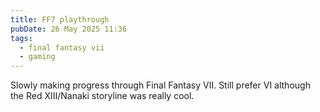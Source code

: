 ```yaml
---
title: FF7 playthrough
pubDate: 26 May 2025 11:36
tags: 
  - final fantasy vii
  - gaming
---
```


Slowly making progress through Final Fantasy VII. Still prefer VI although the Red XIII/Nanaki storyline was really cool.